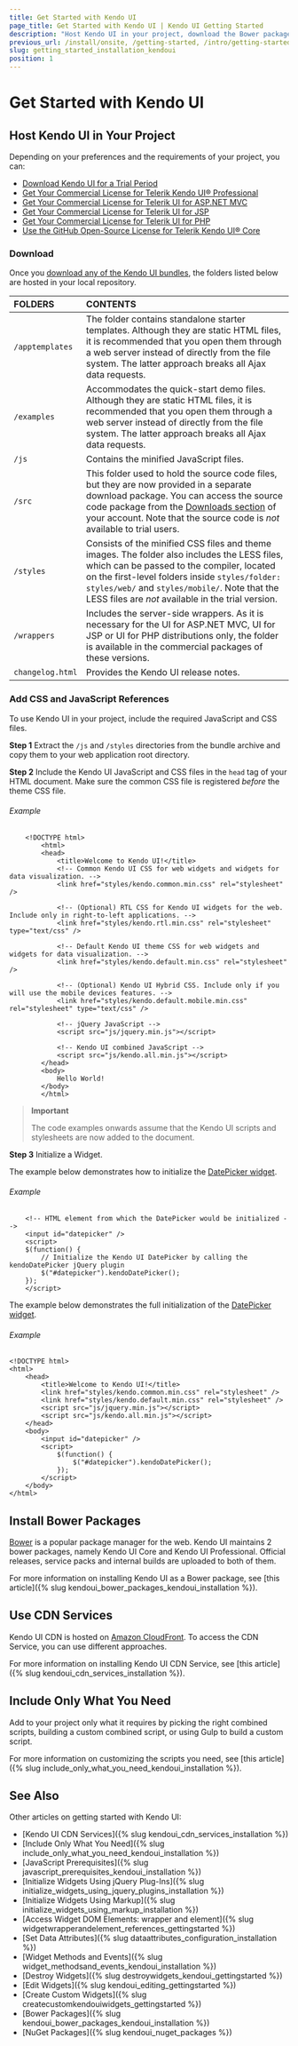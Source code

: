 ```yaml
---
title: Get Started with Kendo UI
page_title: Get Started with Kendo UI | Kendo UI Getting Started
description: "Host Kendo UI in your project, download the Bower packages, or install it by using the CDN services."
previous_url: /install/onsite, /getting-started, /intro/getting-started
slug: getting_started_installation_kendoui
position: 1
---
```


# Get Started with Kendo UI

## Host Kendo UI in Your Project

Depending on your preferences and the requirements of your project, you can:

* [Download Kendo UI for a Trial Period](http://www.telerik.com/download/kendo-ui)
* [Get Your Commercial License for Telerik Kendo UI® Professional](http://www.telerik.com/purchase/kendo-ui)
* [Get Your Commercial License for Telerik UI for ASP.NET MVC](http://www.telerik.com/purchase/aspnet-mvc)
* [Get Your Commercial License for Telerik UI for JSP](http://www.telerik.com/purchase/jsp-ui)
* [Get Your Commercial License for Telerik UI for PHP](http://www.telerik.com/purchase/php-ui)
* [Use the GitHub Open-Source License for Telerik Kendo UI® Core](https://github.com/telerik/kendo-ui-core)

### Download

Once you [download any of the Kendo UI bundles](http://www.telerik.com/download/kendo-ui), the folders listed below are hosted in your local repository.

|FOLDERS 						|CONTENTS |
|:---								|:---			|
|`/apptemplates`		|The folder contains standalone starter templates. Although they are static HTML files, it is recommended that you open them through a web server instead of directly from the file system. The latter approach breaks all Ajax data requests.|
|`/examples`				|Accommodates the quick-start demo files. Although they are static HTML files, it is recommended that you open them through a web server instead of directly from the file system. The latter approach breaks all Ajax data requests.|
|`/js`							|Contains the minified JavaScript files.|
|`/src`							|This folder used to hold the source code files, but they are now provided in a separate download package. You can access the source code package from the [Downloads section](https://www.telerik.com/account/my-downloads) of your account. Note that the source code is _not_ available to trial users.|
|`/styles`					|Consists of the minified CSS files and theme images. The folder also includes the LESS files, which can be passed to the compiler, located on the first-level folders inside `styles/folder: styles/web/` and `styles/mobile/`. Note that the LESS files are _not_ available in the trial version.|
|`/wrappers`				|Includes the server-side wrappers. As it is necessary for the UI for ASP.NET MVC, UI for JSP or UI for PHP distributions only, the folder is available in the commercial packages of these versions.|
|`changelog.html`		|Provides the Kendo UI release notes.|

### Add CSS and JavaScript References

To use Kendo UI in your project, include the required JavaScript and CSS files.

**Step 1** Extract the `/js` and `/styles` directories from the bundle archive and copy them to your web application root directory.  

**Step 2** Include the Kendo UI JavaScript and CSS files in the `head` tag of your HTML document. Make sure the common CSS file is registered _before_ the theme CSS file.

###### Example

		<!DOCTYPE html>
	        <html>
	        <head>
	            <title>Welcome to Kendo UI!</title>
	            <!-- Common Kendo UI CSS for web widgets and widgets for data visualization. -->
	            <link href="styles/kendo.common.min.css" rel="stylesheet" />

	            <!-- (Optional) RTL CSS for Kendo UI widgets for the web. Include only in right-to-left applications. -->
	            <link href="styles/kendo.rtl.min.css" rel="stylesheet" type="text/css" />

	            <!-- Default Kendo UI theme CSS for web widgets and widgets for data visualization. -->
	            <link href="styles/kendo.default.min.css" rel="stylesheet" />

	            <!-- (Optional) Kendo UI Hybrid CSS. Include only if you will use the mobile devices features. -->
	            <link href="styles/kendo.default.mobile.min.css" rel="stylesheet" type="text/css" />

	            <!-- jQuery JavaScript -->
	            <script src="js/jquery.min.js"></script>

	            <!-- Kendo UI combined JavaScript -->
	            <script src="js/kendo.all.min.js"></script>
	        </head>
	        <body>
	            Hello World!
	        </body>
	        </html>

> **Important**  
>
> The code examples onwards assume that the Kendo UI scripts and stylesheets are now added to the document.

**Step 3** Initialize a Widget.

The example below demonstrates how to initialize the [DatePicker widget](http://demos.telerik.com/kendo-ui/datepicker/index).

###### Example

        <!-- HTML element from which the DatePicker would be initialized -->
        <input id="datepicker" />
        <script>
        $(function() {
            // Initialize the Kendo UI DatePicker by calling the kendoDatePicker jQuery plugin
            $("#datepicker").kendoDatePicker();
        });
        </script>

The example below demonstrates the full initialization of the [DatePicker widget](http://demos.telerik.com/kendo-ui/datepicker/index).

###### Example

    <!DOCTYPE html>
    <html>
        <head>
            <title>Welcome to Kendo UI!</title>
            <link href="styles/kendo.common.min.css" rel="stylesheet" />
            <link href="styles/kendo.default.min.css" rel="stylesheet" />
            <script src="js/jquery.min.js"></script>
            <script src="js/kendo.all.min.js"></script>
        </head>
        <body>
            <input id="datepicker" />
            <script>
                $(function() {
                    $("#datepicker").kendoDatePicker();
                });
            </script>
        </body>
    </html>

## Install Bower Packages

[Bower](http://bower.io/) is a popular package manager for the web. Kendo UI maintains 2 bower packages, namely Kendo UI Core and Kendo UI Professional. Official releases, service packs and internal builds are uploaded to both of them.

For more information on installing Kendo UI as a Bower package, see [this article]({% slug kendoui_bower_packages_kendoui_installation %}).

## Use CDN Services

Kendo UI CDN is hosted on [Amazon CloudFront](https://aws.amazon.com/cloudfront/). To access the CDN Service, you can use different approaches.

For more information on installing Kendo UI CDN Service, see [this article]({% slug kendoui_cdn_services_installation %}).

## Include Only What You Need

Add to your project only what it requires by picking the right combined scripts, building a custom combined script, or using Gulp to build a custom script.

For more information on customizing the scripts you need, see [this article]({% slug include_only_what_you_need_kendoui_installation %}).

## See Also

Other articles on getting started with Kendo UI:

* [Kendo UI CDN Services]({% slug kendoui_cdn_services_installation %})
* [Include Only What You Need]({% slug include_only_what_you_need_kendoui_installation %})
* [JavaScript Prerequisites]({% slug javascript_prerequisites_kendoui_installation %})
* [Initialize Widgets Using jQuery Plug-Ins]({% slug initialize_widgets_using_jquery_plugins_installation %})
* [Initialize Widgets Using Markup]({% slug initialize_widgets_using_markup_installation %})
* [Access Widget DOM Elements: wrapper and element]({% slug widgetwrapperandelement_references_gettingstarted %})
* [Set Data Attributes]({% slug dataattributes_configuration_installation %})
* [Widget Methods and Events]({% slug widget_methodsand_events_kendoui_installation %})
* [Destroy Widgets]({% slug destroywidgets_kendoui_gettingstarted %})
* [Edit Widgets]({% slug kendoui_editing_gettingstarted %})
* [Create Custom Widgets]({% slug createcustomkendouiwidgets_gettingstarted %})
* [Bower Packages]({% slug kendoui_bower_packages_kendoui_installation %})
* [NuGet Packages]({% slug kendoui_nuget_packages %})
